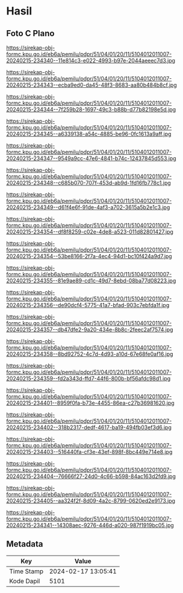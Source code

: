 # Hasil

## Foto C Plano

https://sirekap-obj-formc.kpu.go.id/eb6a/pemilu/pdpr/51/04/01/20/11/5104012011007-20240215-234340--11e814c3-e022-4993-b97e-2044aeeec7d3.jpg

https://sirekap-obj-formc.kpu.go.id/eb6a/pemilu/pdpr/51/04/01/20/11/5104012011007-20240215-234343--ecba9ed0-da45-48f3-8683-aa80b484b8cf.jpg

https://sirekap-obj-formc.kpu.go.id/eb6a/pemilu/pdpr/51/04/01/20/11/5104012011007-20240215-234344--7f259b28-1697-49c3-b88b-d77b82198e5d.jpg

https://sirekap-obj-formc.kpu.go.id/eb6a/pemilu/pdpr/51/04/01/20/11/5104012011007-20240215-234345--a6339138-a54c-4885-be96-0fc1613a9aff.jpg

https://sirekap-obj-formc.kpu.go.id/eb6a/pemilu/pdpr/51/04/01/20/11/5104012011007-20240215-234347--9549a9cc-47e6-4841-b74c-12437845d553.jpg

https://sirekap-obj-formc.kpu.go.id/eb6a/pemilu/pdpr/51/04/01/20/11/5104012011007-20240215-234348--c685b070-707f-453d-ab9d-1fd16fb778c1.jpg

https://sirekap-obj-formc.kpu.go.id/eb6a/pemilu/pdpr/51/04/01/20/11/5104012011007-20240215-234349--d61f4e6f-91de-4af3-a702-3615a5b2e1c3.jpg

https://sirekap-obj-formc.kpu.go.id/eb6a/pemilu/pdpr/51/04/01/20/11/5104012011007-20240215-234354--df8f8259-c02e-4de8-a523-011d82801427.jpg

https://sirekap-obj-formc.kpu.go.id/eb6a/pemilu/pdpr/51/04/01/20/11/5104012011007-20240215-234354--53be8166-2f7a-4ec4-94d1-bc10f424a9d7.jpg

https://sirekap-obj-formc.kpu.go.id/eb6a/pemilu/pdpr/51/04/01/20/11/5104012011007-20240215-234355--81e9ae89-cd1c-49d7-8ebd-08ba77d08223.jpg

https://sirekap-obj-formc.kpu.go.id/eb6a/pemilu/pdpr/51/04/01/20/11/5104012011007-20240215-234356--de90dcf4-5775-41a7-bfad-903c7ebfda1f.jpg

https://sirekap-obj-formc.kpu.go.id/eb6a/pemilu/pdpr/51/04/01/20/11/5104012011007-20240215-234357--db47dfe2-9a20-434e-8b8c-2feec2af7574.jpg

https://sirekap-obj-formc.kpu.go.id/eb6a/pemilu/pdpr/51/04/01/20/11/5104012011007-20240215-234358--8bd92752-4c7d-4d93-a10d-67e68fe0af16.jpg

https://sirekap-obj-formc.kpu.go.id/eb6a/pemilu/pdpr/51/04/01/20/11/5104012011007-20240215-234359--fd2a343d-ffd7-44f6-800b-bf56afdc98d1.jpg

https://sirekap-obj-formc.kpu.go.id/eb6a/pemilu/pdpr/51/04/01/20/11/5104012011007-20240215-234401--8959f0fa-b73e-4455-86ea-c27b36981620.jpg

https://sirekap-obj-formc.kpu.go.id/eb6a/pemilu/pdpr/51/04/01/20/11/5104012011007-20240215-234402--318b2317-dedf-4617-ba19-494fb03ef3d6.jpg

https://sirekap-obj-formc.kpu.go.id/eb6a/pemilu/pdpr/51/04/01/20/11/5104012011007-20240215-234403--516440fa-cf3e-43ef-898f-8bc449e714e8.jpg

https://sirekap-obj-formc.kpu.go.id/eb6a/pemilu/pdpr/51/04/01/20/11/5104012011007-20240215-234404--76666f27-24d0-4c66-b598-84ac163d2fd9.jpg

https://sirekap-obj-formc.kpu.go.id/eb6a/pemilu/pdpr/51/04/01/20/11/5104012011007-20240215-234405--aa324f2f-8d09-4a2c-8799-0620ed2e9173.jpg

https://sirekap-obj-formc.kpu.go.id/eb6a/pemilu/pdpr/51/04/01/20/11/5104012011007-20240215-234341--14308aec-9276-446d-a020-987f1919bc05.jpg


## Metadata

| Key        | Value               |
| ---------- | ------------------- |
| Time Stamp | 2024-02-17 13:05:41 |
| Kode Dapil | 5101                |



